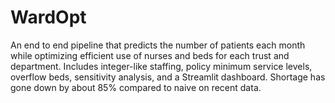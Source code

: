 # WardOpt
An end to end pipeline that predicts the number of patients each month while optimizing efficient use of nurses and beds for each trust and department. Includes integer-like staffing, policy minimum service levels, overflow beds, sensitivity analysis, and a Streamlit dashboard. Shortage has gone down by about 85% compared to naive on recent data.
